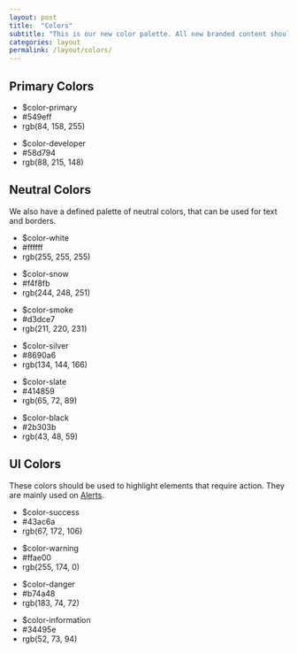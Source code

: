 ```yaml
---
layout: post
title:  "Colors"
subtitle: "This is our new color palette. All new branded content should now be using these rather than the legacy blue/pink."
categories: layout
permalink: /layout/colors/
---
```


## Primary Colors

<div class="grid">
  <div class="grid__small-12 grid__medium-3 grid__columns">
    <div class="color-block cb-primary">
      <div class="color-block__header"></div>
      <div class="color-block__info">
        <ul>
          <li>$color-primary</li>
          <li>#549eff</li>
          <li>rgb(84, 158, 255)</li>
        </ul>
      </div>
    </div>
  </div>
  <div class="grid__small-12 grid__medium-3 grid__columns grid--end">
    <div class="color-block cb-developer">
      <div class="color-block__header"></div>
      <div class="color-block__info">
        <ul>
          <li>$color-developer</li>
          <li>#58d794</li>
          <li>rgb(88, 215, 148)</li>
        </ul>
      </div>
    </div>
  </div>
</div>

<div class="space-breaker"></div>

## Neutral Colors
We also have a defined palette of neutral colors, that can be used for text and borders.

<div class="grid">
  <div class="grid__small-12 grid__medium-3 grid__columns">
    <div class="color-block cb-white">
      <div class="color-block__header"></div>
      <div class="color-block__info">
        <ul>
          <li>$color-white</li>
          <li>#ffffff</li>
          <li>rgb(255, 255, 255)</li>
        </ul>
      </div>
    </div>
  </div>
  <div class="grid__small-12 grid__medium-3 grid__columns">
    <div class="color-block cb-snow">
      <div class="color-block__header"></div>
      <div class="color-block__info">
        <ul>
          <li>$color-snow</li>
          <li>#f4f8fb</li>
          <li>rgb(244, 248, 251)</li>
        </ul>
      </div>
    </div>
  </div>
  <div class="grid__small-12 grid__medium-3 grid__columns">
    <div class="color-block cb-smoke">
      <div class="color-block__header"></div>
      <div class="color-block__info">
        <ul>
          <li>$color-smoke</li>
          <li>#d3dce7</li>
          <li>rgb(211, 220, 231)</li>
        </ul>
      </div>
    </div>
  </div>
  <div class="grid__small-12 grid__medium-3 grid__columns">
    <div class="color-block cb-silver">
      <div class="color-block__header"></div>
      <div class="color-block__info">
        <ul>
          <li>$color-silver</li>
          <li>#8690a6</li>
          <li>rgb(134, 144, 166)</li>
        </ul>
      </div>
    </div>
  </div>

  <div class="grid__small-12 grid__medium-3 grid__columns">
    <div class="color-block cb-slate">
      <div class="color-block__header"></div>
      <div class="color-block__info">
        <ul>
          <li>$color-slate</li>
          <li>#414859</li>
          <li>rgb(65, 72, 89)</li>
        </ul>
      </div>
    </div>
  </div>
  <div class="grid__small-12 grid__medium-3 grid__columns grid--end">
     <div class="color-block cb-black">
      <div class="color-block__header"></div>
      <div class="color-block__info">
        <ul>
          <li>$color-black</li>
          <li>#2b303b</li>
          <li>rgb(43, 48, 59)</li>
        </ul>
      </div>
    </div>
  </div>
</div>

<div class="space-breaker"></div>

## UI Colors
These colors should be used to highlight elements that require action. They are mainly used on [Alerts](/alerts).

<div class="grid">
  <div class="grid__small-12 grid__medium-3 grid__columns">
    <div class="color-block cb-success">
      <div class="color-block__header"></div>
      <div class="color-block__info">
        <ul>
          <li>$color-success</li>
          <li>#43ac6a</li>
          <li>rgb(67, 172, 106)</li>
        </ul>
      </div>
    </div>
  </div>
  <div class="grid__small-12 grid__medium-3 grid__columns">
    <div class="color-block cb-warning">
      <div class="color-block__header"></div>
      <div class="color-block__info">
        <ul>
          <li>$color-warning</li>
          <li>#ffae00</li>
          <li>rgb(255, 174, 0)</li>
        </ul>
      </div>
    </div>
  </div>
  <div class="grid__small-12 grid__medium-3 grid__columns">
    <div class="color-block cb-alert">
      <div class="color-block__header"></div>
      <div class="color-block__info">
        <ul>
          <li>$color-danger</li>
          <li>#b74a48</li>
          <li>rgb(183, 74, 72)</li>
        </ul>
      </div>
    </div>
  </div>
  <div class="grid__small-12 grid__medium-3 grid__columns">
    <div class="color-block cb-information">
      <div class="color-block__header"></div>
      <div class="color-block__info">
        <ul>
          <li>$color-information</li>
          <li>#34495e</li>
          <li>rgb(52, 73, 94)</li>
        </ul>
      </div>
    </div>
  </div>
</div>